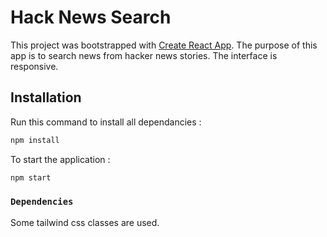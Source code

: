 # Hack News Search

This project was bootstrapped with [Create React App](https://github.com/facebook/create-react-app).
The purpose of this app is to search news from hacker news stories.
The interface is responsive.

## Installation

Run this command to install all dependancies :
```sh
npm install
```

To start the application : 
```sh
npm start
```

### `Dependencies`

Some tailwind css classes are used.

